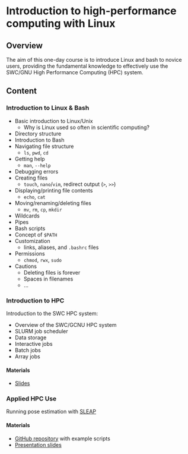 # Introduction to high-performance computing with Linux

## Overview
The aim of this one-day course is to introduce Linux and bash to novice users, providing the fundamental knowledge to 
effectively use the SWC/GNU High Performance Computing (HPC) system.

## Content
### Introduction to Linux & Bash

- Basic introduction to Linux/Unix
  - Why is Linux used so often in scientific computing?
- Directory structure
- Introduction to Bash
- Navigating file structure
    - `ls`, `pwd`, `cd`
- Getting help
  - `man`, `--help`
- Debugging errors
- Creating files
    - `touch`, `nano`/`vim`, redirect output (`>`, `>>`)
- Displaying/printing file contents
    - `echo`, `cat`
- Moving/renaming/deleting files
    - `mv`, `rm`, `cp`, `mkdir`
- Wildcards
- Pipes
- Bash scripts
- Concept of `$PATH`
- Customization
  - links, aliases, and `.bashrc` files
- Permissions
    - `chmod`, `rwx`, `sudo`
- Cautions
    - Deleting files is forever
    - Spaces in filenames
    - ...

### Introduction to HPC 

Introduction to the SWC HPC system:
* Overview of the SWC/GCNU HPC system
* SLURM job scheduler
* Data storage
* Interactive jobs
* Batch jobs
* Array jobs

#### Materials
- [Slides](../materials/Introduction_to_HPC.pdf)


### Applied HPC Use
Running pose estimation with [SLEAP](https://sleap.ai)

#### Materials
- [GitHub repository](https://github.com/neuroinformatics-unit/swc-hpc-pose-estimation) with example scripts
- [Presentation slides](https://neuroinformatics-unit.github.io/swc-hpc-pose-estimation)